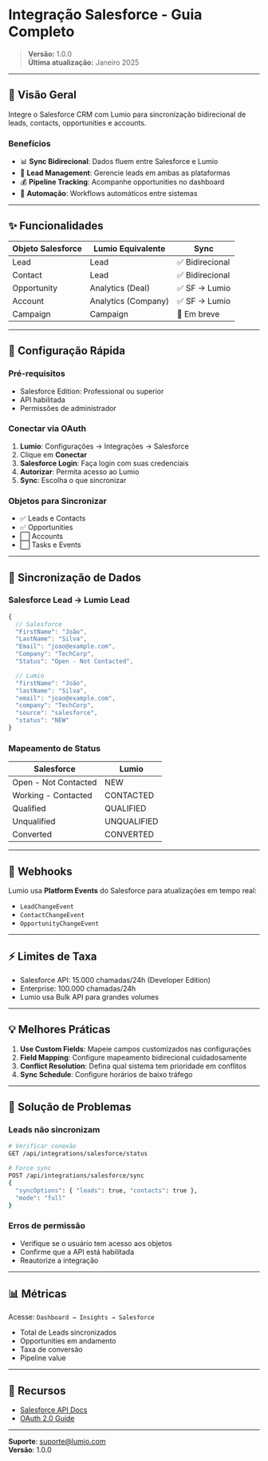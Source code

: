 # Integração Salesforce - Guia Completo

> **Versão:** 1.0.0  
> **Última atualização:** Janeiro 2025

---

## 🎯 Visão Geral

Integre o Salesforce CRM com Lumio para sincronização bidirecional de leads, contacts, opportunities e accounts.

### Benefícios

- 📊 **Sync Bidirecional**: Dados fluem entre Salesforce e Lumio
- 🎯 **Lead Management**: Gerencie leads em ambas as plataformas
- 💰 **Pipeline Tracking**: Acompanhe opportunities no dashboard
- 🤖 **Automação**: Workflows automáticos entre sistemas

---

## ✨ Funcionalidades

| Objeto Salesforce | Lumio Equivalente   | Sync            |
| ----------------- | ------------------- | --------------- |
| Lead              | Lead                | ✅ Bidirecional |
| Contact           | Lead                | ✅ Bidirecional |
| Opportunity       | Analytics (Deal)    | ✅ SF → Lumio   |
| Account           | Analytics (Company) | ✅ SF → Lumio   |
| Campaign          | Campaign            | 🚧 Em breve     |

---

## 🚀 Configuração Rápida

### Pré-requisitos

- Salesforce Edition: Professional ou superior
- API habilitada
- Permissões de administrador

### Conectar via OAuth

1. **Lumio**: Configurações → Integrações → Salesforce
2. Clique em **Conectar**
3. **Salesforce Login**: Faça login com suas credenciais
4. **Autorizar**: Permita acesso ao Lumio
5. **Sync**: Escolha o que sincronizar

### Objetos para Sincronizar

- ✅ Leads e Contacts
- ✅ Opportunities
- ⬜ Accounts
- ⬜ Tasks e Events

---

## 🔄 Sincronização de Dados

### Salesforce Lead → Lumio Lead

```typescript
{
  // Salesforce
  "FirstName": "João",
  "LastName": "Silva",
  "Email": "joao@example.com",
  "Company": "TechCorp",
  "Status": "Open - Not Contacted",

  // Lumio
  "firstName": "João",
  "lastName": "Silva",
  "email": "joao@example.com",
  "company": "TechCorp",
  "source": "salesforce",
  "status": "NEW"
}
```

### Mapeamento de Status

| Salesforce           | Lumio       |
| -------------------- | ----------- |
| Open - Not Contacted | NEW         |
| Working - Contacted  | CONTACTED   |
| Qualified            | QUALIFIED   |
| Unqualified          | UNQUALIFIED |
| Converted            | CONVERTED   |

---

## 🎣 Webhooks

Lumio usa **Platform Events** do Salesforce para atualizações em tempo real:

- `LeadChangeEvent`
- `ContactChangeEvent`
- `OpportunityChangeEvent`

---

## ⚡ Limites de Taxa

- Salesforce API: 15.000 chamadas/24h (Developer Edition)
- Enterprise: 100.000 chamadas/24h
- Lumio usa Bulk API para grandes volumes

---

## 💡 Melhores Práticas

1. **Use Custom Fields**: Mapeie campos customizados nas configurações
2. **Field Mapping**: Configure mapeamento bidirecional cuidadosamente
3. **Conflict Resolution**: Defina qual sistema tem prioridade em conflitos
4. **Sync Schedule**: Configure horários de baixo tráfego

---

## 🐛 Solução de Problemas

### Leads não sincronizam

```bash
# Verificar conexão
GET /api/integrations/salesforce/status

# Force sync
POST /api/integrations/salesforce/sync
{
  "syncOptions": { "leads": true, "contacts": true },
  "mode": "full"
}
```

### Erros de permissão

- Verifique se o usuário tem acesso aos objetos
- Confirme que a API está habilitada
- Reautorize a integração

---

## 📊 Métricas

Acesse: `Dashboard → Insights → Salesforce`

- Total de Leads sincronizados
- Opportunities em andamento
- Taxa de conversão
- Pipeline value

---

## 🔗 Recursos

- [Salesforce API Docs](https://developer.salesforce.com/docs/atlas.en-us.api.meta/api/)
- [OAuth 2.0 Guide](https://help.salesforce.com/s/articleView?id=sf.remoteaccess_oauth_web_server_flow.htm)

---

**Suporte**: suporte@lumio.com  
**Versão**: 1.0.0
